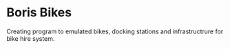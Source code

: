 # Boris Bikes

Creating program to emulated bikes, docking stations and infrastructrure for bike hire system.

